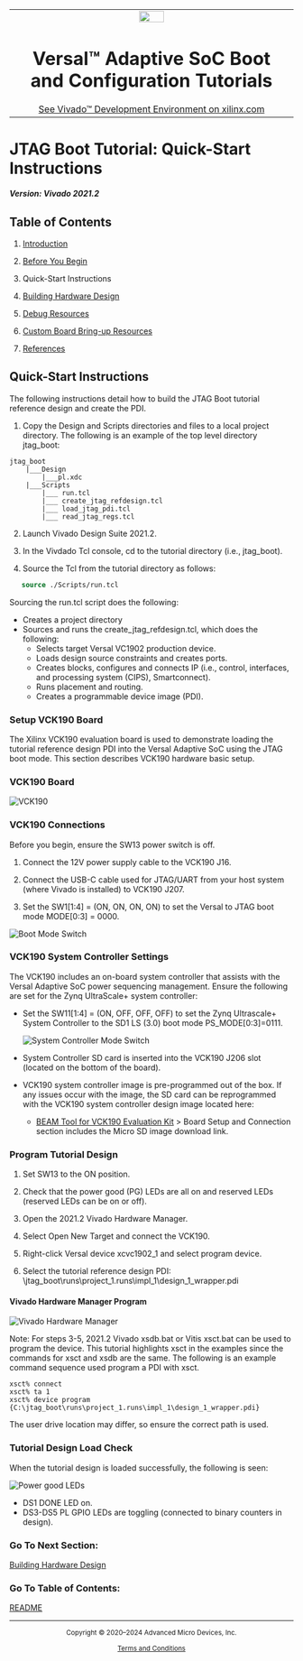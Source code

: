﻿<table class="sphinxhide" width="100%">
 <tr width="100%">
    <td align="center"><img src="https://github.com/Xilinx/Image-Collateral/blob/main/xilinx-logo.png?raw=true" width="30%"/><h1>Versal™ Adaptive SoC Boot and Configuration Tutorials</h1>
    <a href="https://www.xilinx.com/products/design-tools/vivado.html">See Vivado™ Development Environment on xilinx.com</a>
    </td>
 </tr>
</table>

# JTAG Boot Tutorial: Quick-Start Instructions

***Version: Vivado 2021.2***

## Table of Contents

1. [Introduction](README.md)

2. [Before You Begin](2BeforeYouBegin.md)

3. Quick-Start Instructions

4. [Building Hardware Design](4BuildingHardwareDesign.md)

5. [Debug Resources](5DebugResources.md)

6. [Custom Board Bring-up Resources](6CustomBoardBringupResources.md)

7. [References](7References.md)

## Quick-Start Instructions

The following instructions detail how to build the JTAG Boot tutorial reference design and create the PDI.

 1. Copy the Design and Scripts directories and files to a local project directory.
 The following is an example of the top level directory jtag_boot:

```
jtag_boot
	|___Design
	    |___pl.xdc
	|___Scripts
	    |___ run.tcl  
	    |___ create_jtag_refdesign.tcl
	    |___ load_jtag_pdi.tcl
	    |___ read_jtag_regs.tcl
```

 2. Launch Vivado Design Suite 2021.2.

 3. In the Vivdado Tcl console, cd to the tutorial directory (i.e., jtag_boot).

 4. Source the Tcl from the tutorial directory as follows:

 ```tcl
 	source ./Scripts/run.tcl
 ```

 Sourcing the run.tcl script does the following:
  * Creates a project directory
  * Sources and runs the create_jtag_refdesign.tcl, which does the following:
      * Selects target Versal VC1902 production device.
      * Loads design source constraints and creates ports.
      * Creates blocks, configures and connects IP (i.e., control, interfaces, and processing system (CIPS), Smartconnect).
      * Runs placement and routing.
      * Creates a programmable device image (PDI).

### Setup VCK190 Board

The Xilinx VCK190 evaluation board is used to demonstrate loading the tutorial reference design PDI into the Versal Adaptive SoC using the JTAG boot mode. This section describes VCK190 hardware basic setup.

### VCK190 Board

![VCK190](Images/3_vck190_board.png)

### VCK190 Connections

Before you begin, ensure the SW13 power switch is off.

1. Connect the 12V power supply cable to the VCK190 J16.

2. Connect the USB-C cable used for JTAG/UART from your host system (where Vivado is installed) to VCK190 J207.

3. Set the SW1[1:4] = (ON, ON, ON, ON) to set the Versal to JTAG boot mode MODE[0:3] = 0000.

  ![Boot Mode Switch](Images/3_vck190sw1.png)

### VCK190 System Controller Settings

The VCK190 includes an on-board system controller that assists with the Versal Adaptive SoC power sequencing management. Ensure the following are set for the Zynq UltraScale+ system controller:

* Set the SW11[1:4] = (ON, OFF, OFF, OFF) to set the Zynq Ultrascale+ System Controller to the SD1 LS (3.0) boot mode PS_MODE[0:3]=0111.

  ![System Controller Mode Switch](Images/3_vck190sw11.png)

* System Controller SD card is inserted into the VCK190 J206 slot (located on the bottom of the board).

* VCK190 system controller image is pre-programmed out of the box. If any issues occur with the image, the SD card can be reprogrammed with the VCK190 system controller design image located here:
  * [BEAM Tool for VCK190 Evaluation Kit](https://xilinx-wiki.atlassian.net/wiki/spaces/A/pages/973078551/BEAM+Tool+for+VCK190+Evaluation+Kit) > Board Setup and Connection section includes the Micro SD image download link.   


### Program Tutorial Design

1. Set SW13 to the ON position.

2. Check that the power good (PG) LEDs are all on and reserved LEDs (reserved LEDs can be on or off).

3. Open the 2021.2 Vivado Hardware Manager.

4. Select Open New Target and connect the VCK190.

5. Right-click Versal device xcvc1902_1 and select program device.

6. Select the tutorial reference design PDI: \jtag_boot\runs\project_1.runs\impl_1\design_1_wrapper.pdi

#### Vivado Hardware Manager Program

![Vivado Hardware Manager](Images/3_hwmgr_pdisel.png)

Note: For steps 3-5, 2021.2 Vivado xsdb.bat or Vitis xsct.bat can be used to program the device. This tutorial highlights xsct in the examples since the commands for xsct and xsdb are the same. The following is an example command sequence used program a PDI with xsct.
```
xsct% connect
xsct% ta 1
xsct% device program {C:\jtag_boot\runs\project_1.runs\impl_1\design_1_wrapper.pdi}

```

The user drive location may differ, so ensure the correct path is used.

### Tutorial Design Load Check  

When the tutorial design is loaded successfully, the following is seen:

![Power good LEDs](Images/3_vck190_power_good_leds.jpg)

* DS1 DONE LED on.
* DS3-DS5 PL GPIO LEDs are toggling (connected to binary counters in design).

### Go To Next Section:
[Building Hardware Design](4BuildingHardwareDesign.md)

### Go To Table of Contents:  
[README](README.md)

<hr class="sphinxhide"></hr>

<p class="sphinxhide" align="center"><sub>Copyright © 2020–2024 Advanced Micro Devices, Inc.</sub></p>

<p class="sphinxhide" align="center"><sup><a href="https://www.amd.com/en/corporate/copyright">Terms and Conditions</a></sup></p>
